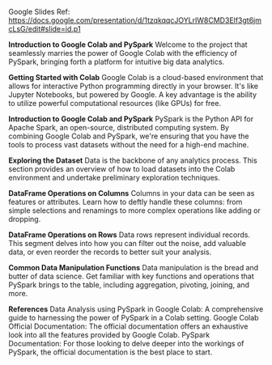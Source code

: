 Google Slides Ref:
https://docs.google.com/presentation/d/1tzqkqqcJOYLrIW8CMD3Elf3gt6jmcLsG/edit#slide=id.p1

**Introduction to Google Colab and PySpark**
Welcome to the project that seamlessly marries the power of Google Colab with the efficiency of PySpark, bringing forth a platform for intuitive big data analytics.

**Getting Started with Colab**
Google Colab is a cloud-based environment that allows for interactive Python programming directly in your browser. It's like Jupyter Notebooks, but powered by Google. A key advantage is the ability to utilize powerful computational resources (like GPUs) for free.

**Introduction to Google Colab and PySpark**
PySpark is the Python API for Apache Spark, an open-source, distributed computing system. By combining Google Colab and PySpark, we're ensuring that you have the tools to process vast datasets without the need for a high-end machine.

**Exploring the Dataset**
Data is the backbone of any analytics process. This section provides an overview of how to load datasets into the Colab environment and undertake preliminary exploration techniques.

**DataFrame Operations on Columns**
Columns in your data can be seen as features or attributes. Learn how to deftly handle these columns: from simple selections and renamings to more complex operations like adding or dropping.

**DataFrame Operations on Rows**
Data rows represent individual records. This segment delves into how you can filter out the noise, add valuable data, or even reorder the records to better suit your analysis.

**Common Data Manipulation Functions**
Data manipulation is the bread and butter of data science. Get familiar with key functions and operations that PySpark brings to the table, including aggregation, pivoting, joining, and more.

**References**
Data Analysis using PySpark in Google Colab: A comprehensive guide to harnessing the power of PySpark in a Colab setting.
Google Colab Official Documentation: The official documentation offers an exhaustive look into all the features provided by Google Colab.
PySpark Documentation: For those looking to delve deeper into the workings of PySpark, the official documentation is the best place to start.

